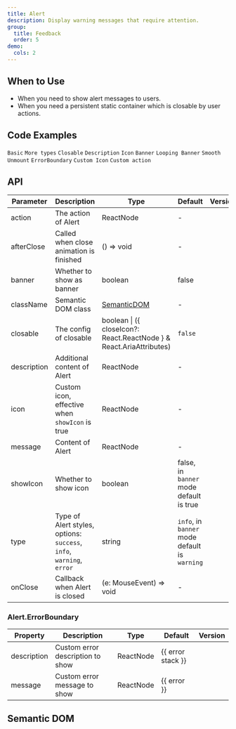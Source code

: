```yaml
---
title: Alert
description: Display warning messages that require attention.
group:
  title: Feedback
  order: 5
demo:
  cols: 2
---
```


## When to Use

- When you need to show alert messages to users.
- When you need a persistent static container which is closable by user actions.

## Code Examples

<!-- prettier-ignore -->
<code src="./demo/basic.tsx">Basic</code>
<code src="./demo/style.tsx">More types</code>
<code src="./demo/closable.tsx">Closable</code>
<code src="./demo/description.tsx">Description</code>
<code src="./demo/icon.tsx">Icon</code>
<code src="./demo/banner.tsx" iframe="250">Banner</code>
<code src="./demo/loop-banner.tsx">Looping Banner</code>
<code src="./demo/smooth-closed.tsx">Smooth Unmount</code>
<code src="./demo/error-boundary.tsx">ErrorBoundary</code>
<code src="./demo/custom-icon.tsx" debug>Custom Icon</code>
<code src="./demo/action.tsx">Custom action</code>

## API

| Parameter | Description | Type | Default | Version |
| --- | --- | --- | --- | --- |
| action | The action of Alert | ReactNode | - |  |
| afterClose | Called when close animation is finished | () => void | - |  |
| banner | Whether to show as banner | boolean | false |  |
| className | Semantic DOM class | [SemanticDOM](#semantic-dom) | - |  |
| closable | The config of closable | boolean \| ({ closeIcon?: React.ReactNode } & React.AriaAttributes) | `false` |  |
| description | Additional content of Alert | ReactNode | - |  |
| icon | Custom icon, effective when `showIcon` is true | ReactNode | - |  |
| message | Content of Alert | ReactNode | - |  |
| showIcon | Whether to show icon | boolean | false, in `banner` mode default is true |  |
| type | Type of Alert styles, options: `success`, `info`, `warning`, `error` | string | `info`, in `banner` mode default is `warning` |  |
| onClose | Callback when Alert is closed | (e: MouseEvent) => void | - |  |

### Alert.ErrorBoundary

| Property    | Description                      | Type      | Default           | Version |
| ----------- | -------------------------------- | --------- | ----------------- | ------- |
| description | Custom error description to show | ReactNode | {{ error stack }} |         |
| message     | Custom error message to show     | ReactNode | {{ error }}       |         |

## Semantic DOM

<code src="./demo/_semantic.tsx" simplify></code>
